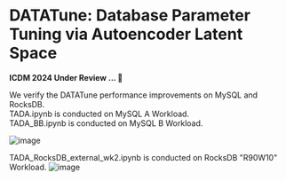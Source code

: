 # DATATune: Database Parameter Tuning via Autoencoder Latent Space

**ICDM 2024 Under Review ... 🤫**

We verify the DATATune performance improvements on MySQL and RocksDB.<br/>
TADA.ipynb is conducted on MySQL A Workload.<br/> TADA_BB.ipynb is conducted on MySQL B Workload.

![image](https://github.com/addb-swstarlab/DATATune/assets/72485253/3a0d24b1-949e-477a-aa8e-a7904b50add7)

TADA_RocksDB_external_wk2.ipynb is conducted on RocksDB "R90W10" Workload.
![image](https://github.com/addb-swstarlab/DATATune/assets/72485253/3c085ae8-afdf-44e2-959b-c1addc058ca4)

